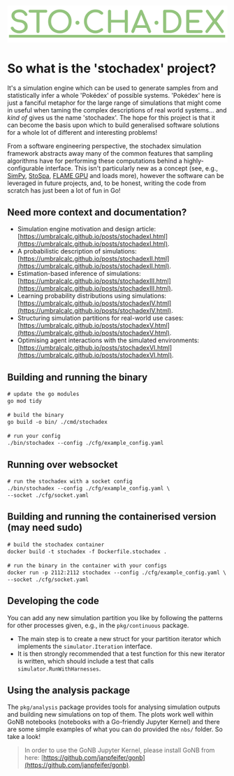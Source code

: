 ![](./logo.png)

# So what is the 'stochadex' project?

It's a simulation engine which can be used to generate samples from and statistically infer a whole 'Pokédex' of possible systems. 'Pokédex' here is just a fanciful metaphor for the large range of simulations that might come in useful when taming the complex descriptions of real world systems... and _kind of_ gives us the name 'stochadex'. The hope for this project is that it can become the basis upon which to build generalised software solutions for a whole lot of different and interesting problems!

From a software engineering perspective, the stochadex simulation framework abstracts away many of the common features that sampling algorithms have for performing these computations behind a highly-configurable interface. This isn't particularly new as a concept (see, e.g., [SimPy](https://gitlab.com/team-simpy/simpy/), [StoSpa](https://github.com/BartoszBartmanski/StoSpa), [FLAME GPU](https://github.com/FLAMEGPU/FLAMEGPU2/) and loads more), however the software can be leveraged in future projects, and, to be honest, writing the code from scratch has just been a lot of fun in Go!

## Need more context and documentation?

- Simulation engine motivation and design article: [https://umbralcalc.github.io/posts/stochadexI.html](https://umbralcalc.github.io/posts/stochadexI.html).
- A probabilistic description of simulations: [https://umbralcalc.github.io/posts/stochadexII.html](https://umbralcalc.github.io/posts/stochadexII.html).
- Estimation-based inference of simulations: [https://umbralcalc.github.io/posts/stochadexIII.html](https://umbralcalc.github.io/posts/stochadexIII.html).
- Learning probability distributions using simulations: [https://umbralcalc.github.io/posts/stochadexIV.html](https://umbralcalc.github.io/posts/stochadexIV.html).
- Structuring simulation partitions for real-world use cases: [https://umbralcalc.github.io/posts/stochadexV.html](https://umbralcalc.github.io/posts/stochadexV.html).
- Optimising agent interactions with the simulated environments: [https://umbralcalc.github.io/posts/stochadexVI.html](https://umbralcalc.github.io/posts/stochadexVI.html).

## Building and running the binary

```shell
# update the go modules
go mod tidy

# build the binary
go build -o bin/ ./cmd/stochadex

# run your config
./bin/stochadex --config ./cfg/example_config.yaml
```

## Running over websocket

```shell
# run the stochadex with a socket config
./bin/stochadex --config ./cfg/example_config.yaml \
--socket ./cfg/socket.yaml
```

## Building and running the containerised version (may need sudo)

```shell
# build the stochadex container
docker build -t stochadex -f Dockerfile.stochadex .

# run the binary in the container with your configs
docker run -p 2112:2112 stochadex --config ./cfg/example_config.yaml \
--socket ./cfg/socket.yaml
```

## Developing the code

You can add any new simulation partition you like by following the patterns for other processes given, e.g., in the `pkg/continuous` package.

- The main step is to create a new struct for your partition iterator which implements the `simulator.Iteration` interface.
- It is then strongly recommended that a test function for this new iterator is written, which should include a test that calls `simulator.RunWithHarnesses`.

## Using the analysis package

The `pkg/analysis` package provides tools for analysing simulation outputs and building new simulations on top of them. The plots work well within GoNB notebooks (notebooks with a Go-friendly Jupyter Kernel) and there are some simple examples of what you can do provided the `nbs/` folder. So take a look!

> In order to use the GoNB Jupyter Kernel, please install GoNB from here: [https://github.com/janpfeifer/gonb](https://github.com/janpfeifer/gonb).
